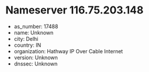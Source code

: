 # Nameserver 116.75.203.148

* as_number: 17488
* name: Unknown
* city: Delhi
* country: IN
* organization: Hathway IP Over Cable Internet
* version: Unknown
* dnssec: Unknown
